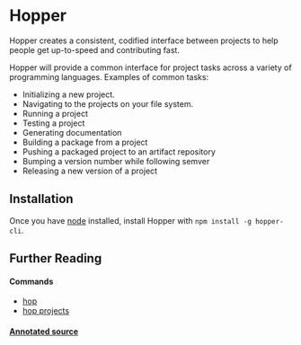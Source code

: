 # Hopper

Hopper creates a consistent, codified interface between projects to help people
get up-to-speed and contributing fast.

Hopper will provide a common interface for project tasks across a variety of
programming languages. Examples of common tasks:
  * Initializing a new project.
  * Navigating to the projects on your file system.
  * Running a project
  * Testing a project
  * Generating documentation
  * Building a package from a project
  * Pushing a packaged project to an artifact repository
  * Bumping a version number while following semver
  * Releasing a new version of a project

## Installation
Once you have [node](http://nodejs.org) installed, install Hopper with `npm
install -g hopper-cli`.

## Further Reading

#### Commands
 * [hop](./hop.html)
 * [hop projects](./hop-projects.html)

#### [Annotated source](./annotated_source.html)

